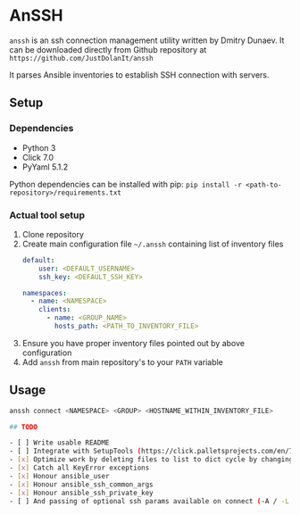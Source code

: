 # AnSSH

`anssh` is an ssh connection management utility written by Dmitry Dunaev.
It can be downloaded directly from Github repository at `https://github.com/JustDolanIt/anssh`

It parses Ansible inventories to establish SSH connection with servers.

## Setup 

### Dependencies

- Python 3
- Click 7.0
- PyYaml 5.1.2

Python dependencies can be installed with pip: `pip install -r <path-to-repository>/requirements.txt`

### Actual tool setup

1. Clone repository
2. Create main configuration file `~/.anssh` containing list of inventory files
    ```yaml
    default:
        user: <DEFAULT_USERNAME>
        ssh_key: <DEFAULT_SSH_KEY>
    
    namespaces:
      - name: <NAMESPACE>
        clients:
          - name: <GROUP_NAME>
            hosts_path: <PATH_TO_INVENTORY_FILE>
    ```
3. Ensure you have proper inventory files pointed out by above configuration
4. Add `anssh` from main repository's to your `PATH` variable

## Usage

```bash
anssh connect <NAMESPACE> <GROUP> <HOSTNAME_WITHIN_INVENTORY_FILE>

## TODO

- [ ] Write usable README
- [ ] Integrate with SetupTools (https://click.palletsprojects.com/en/7.x/setuptools/)
- [x] Optimize work by deleting files to list to dict cycle by changing it to files to dict
- [x] Catch all KeyError exceptions
- [x] Honour ansible_user
- [x] Honour ansible_ssh_common_args
- [x] Honour ansible_ssh_private_key
- [ ] And passing of optional ssh params available on connect (-A / -L for example)

